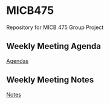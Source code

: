 # MICB475
Repository for MICB 475 Group Project


## Weekly Meeting Agenda
[Agendas](https://github.com/Andyrooooo16/MICB475-Team-13/tree/main/Meeting%20Agendas)

## Weekly Meeting Notes
[Notes](https://github.com/Andyrooooo16/MICB475-Team-13/tree/main/Meeting%20Agendas/Meeting%20Minutes)
